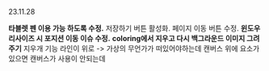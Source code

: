 23.11.28

**타블렛 펜 이용 가능 하도록 수정.**
저장하기 버튼 활성화.
페이지 이동 버튼 수정.
**윈도우 리사이즈 시 포지션 이동 이슈 수정.**
**coloring에서 지우고 다시 백그라운드 이미지 그려주기**
지우개 기능
라인이 위로 -> 가상의 무언가가 떠있어야하는데 캔버스 위에 요소가 있으면 캔버스가 사용이 안되는데